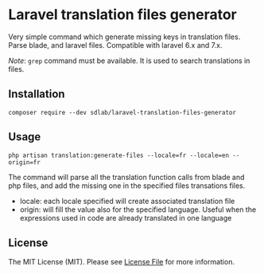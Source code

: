 # Laravel translation files generator

Very simple command which generate missing keys in translation files.
Parse blade, and laravel files. 
Compatible with laravel 6.x and 7.x.

*Note*: `grep` command must be available. It is used to search translations in files.

## Installation

```
composer require --dev sdlab/laravel-translation-files-generator
```

## Usage

```
php artisan translation:generate-files --locale=fr --locale=en --origin=fr
```

The command will parse all the translation function calls from blade and php files, and add the missing one in the specified files transations files.
* locale: each locale specified will create associated translation file
* origin: will fill the value also for the specified language. Useful when the expressions used in code are already translated in one language

## License

The MIT License (MIT). Please see [License File](LICENSE.md) for more information.
